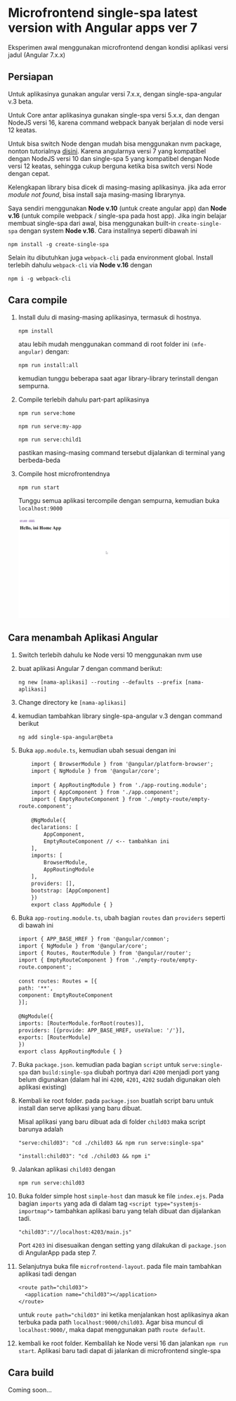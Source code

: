 # Microfrontend single-spa latest version with Angular apps ver 7

Eksperimen awal menggunakan microfrontend dengan kondisi aplikasi versi jadul (Angular 7.x.x)

## Persiapan
Untuk aplikasinya gunakan angular versi 7.x.x, dengan single-spa-angular v.3 beta.

Untuk Core antar aplikasinya gunakan single-spa versi 5.x.x, dan dengan NodeJS versi 16, karena command webpack banyak berjalan di node versi 12 keatas. 

Untuk bisa switch Node dengan mudah bisa menggunakan nvm package, nonton tutorialnya [disini](https://www.youtube.com/watch?v=WH0qowosEXw). Karena angularnya versi 7 yang kompatibel dengan NodeJS versi 10 dan single-spa 5 yang kompatibel dengan Node versi 12 keatas, sehingga cukup berguna ketika bisa switch versi Node dengan cepat.

Kelengkapan library bisa dicek di masing-masing aplikasinya. jika ada error <i>module not found</i>, bisa install saja masing-masing librarynya. 

Saya sendiri menggunakan **Node v.10** (untuk create angular app) dan **Node v.16** (untuk compile webpack / single-spa pada host app). Jika ingin belajar membuat single-spa dari awal, bisa menggunakan built-in ``create-single-spa`` dengan system **Node v.16**. Cara installnya seperti dibawah ini 
```
npm install -g create-single-spa
``` 
Selain itu dibutuhkan juga ``webpack-cli`` pada environment global. Install terlebih dahulu ``webpack-cli`` via **Node v.16** dengan
```
npm i -g webpack-cli
``` 

## Cara compile
1. Install dulu di masing-masing aplikasinya, termasuk di hostnya.
   
   ```
   npm install
   ``` 

   atau lebih mudah menggunakan command di root folder ini ``(mfe-angular)`` dengan:

   ```
   npm run install:all
   ```

   kemudian tunggu beberapa saat agar library-library terinstall dengan sempurna.

2. Compile terlebih dahulu part-part aplikasinya

    ```
    npm run serve:home
    ```

    ```
    npm run serve:my-app
    ```

    ```
    npm run serve:child1
    ```

    pastikan masing-masing command tersebut dijalankan di terminal yang berbeda-beda


3. Compile host microfrontendnya

    ```
    npm run start
    ```

    Tunggu semua aplikasi tercompile dengan sempurna, kemudian buka `localhost:9000`

    ![hasil compile](/screenshoot/first-single-spa-app.png "Ini hasil compile")

## Cara menambah Aplikasi Angular
1. Switch terlebih dahulu ke Node versi 10 menggunakan nvm use
2. buat aplikasi Angular 7 dengan command berikut:

    ```
    ng new [nama-aplikasi] --routing --defaults --prefix [nama-aplikasi]
    ```

3. Change directory ke ``[nama-aplikasi]``
4. kemudian tambahkan library single-spa-angular v.3 dengan command berikut

    ```
    ng add single-spa-angular@beta
    ```

5. Buka ``app.module.ts``, kemudian ubah sesuai dengan ini
    ```
        import { BrowserModule } from '@angular/platform-browser';
        import { NgModule } from '@angular/core';

        import { AppRoutingModule } from './app-routing.module';
        import { AppComponent } from './app.component';
        import { EmptyRouteComponent } from './empty-route/empty-route.component';

        @NgModule({
        declarations: [
            AppComponent,
            EmptyRouteComponent // <-- tambahkan ini
        ],
        imports: [
            BrowserModule,
            AppRoutingModule
        ],
        providers: [],
        bootstrap: [AppComponent]
        })
        export class AppModule { }
    ```

6. Buka ``app-routing.module.ts``, ubah bagian ``routes`` dan ``providers`` seperti di bawah ini

    ```
    import { APP_BASE_HREF } from '@angular/common';
    import { NgModule } from '@angular/core';
    import { Routes, RouterModule } from '@angular/router';
    import { EmptyRouteComponent } from './empty-route/empty-route.component';

    const routes: Routes = [{
    path: '**',
    component: EmptyRouteComponent
    }];

    @NgModule({
    imports: [RouterModule.forRoot(routes)],
    providers: [{provide: APP_BASE_HREF, useValue: '/'}],
    exports: [RouterModule]
    })
    export class AppRoutingModule { }

    ```

7. Buka ``package.json``. kemudian pada bagian ``script`` untuk ``serve:single-spa`` dan ``build:single-spa`` diubah portnya dari ``4200`` menjadi port yang belum digunakan (dalam hal ini ``4200``, ``4201``, ``4202`` sudah digunakan oleh aplikasi existing)

8. Kembali ke root folder. pada ``package.json`` buatlah script baru untuk install dan serve aplikasi yang baru dibuat.

    Misal aplikasi yang baru dibuat ada di folder ``child03`` maka script barunya adalah 
    ```
    "serve:child03": "cd ./child03 && npm run serve:single-spa"
    ```
    ```
    "install:child03": "cd ./child03 && npm i"
    ```

9. Jalankan aplikasi ``child03`` dengan
    
    ```
    npm run serve:child03
    ```

10. Buka folder simple host ``simple-host`` dan masuk ke file ``index.ejs``. Pada bagian ``imports`` yang ada di dalam tag ``<script type="systemjs-importmap">`` tambahkan aplikasi baru yang telah dibuat dan dijalankan tadi. 

    ```
    "child03":"//localhost:4203/main.js"
    ```

    Port ``4203`` ini disesuaikan dengan setting yang dilakukan di ``package.json`` di AngularApp pada step 7.

11. Selanjutnya buka file ``microfrontend-layout``. pada file main tambahkan aplikasi tadi dengan 
    ```
    <route path="child03">
      <application name="child03"></application>
    </route>
    ```

    untuk ``route path="child03"`` ini ketika menjalankan host aplikasinya akan terbuka pada path ``localhost:9000/child03``. Agar bisa muncul di ``localhost:9000/``, maka dapat menggunakan path ``route default``.

12. kembali ke root folder. Kembalilah ke Node versi 16 dan jalankan
    ``npm run start``. Aplikasi baru tadi dapat di jalankan di microfrontend single-spa

## Cara build
Coming soon...